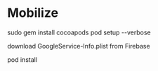 # Mobilize

sudo gem install cocoapods
pod setup --verbose

download GoogleService-Info.plist from Firebase

pod install
